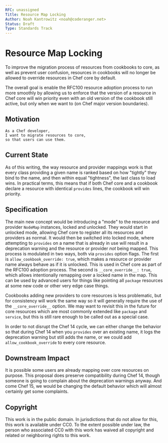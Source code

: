 ```yaml
---
RFC: unassigned
Title: Resource Map Locking
Author: Noah Kantrowitz <noah@coderanger.net>
Status: Draft
Type: Standards Track
---
```


# Resource Map Locking

To improve the migration process of resources from cookbooks to core, as well
as prevent user confusion, resources in cookbooks will no longer be allowed to
override resources in Chef core by default.

The overall goal is enable the RFC100 resource adoption process to run more
smoothly by allowing us to enforce that the version of a resource in Chef core
will win priority even with an old version of the cookbook still active, but
only when we want to (on Chef major version boundaries).

## Motivation

    As a Chef developer,
    I want to migrate resources to core,
    so that users can use them.

## Current State

As of this writing, the way resource and provider mappings work is that every
class providing a given name is ranked based on how "tightly" they bind to the
name, and then within equal "tightness", the last class to load wins. In
practical terms, this means that if both Chef core and a cookbook declare a
resource with identical `provides` lines, the cookbook will win priority.

## Specification

The main new concept would be introducing a "mode" to the resource and provider
`NodeMap` instances, locked and unlocked. They would start in unlocked mode,
allowing Chef core to register all its resources and providers as normal. It would
then be switched into locked mode, where attempting to `provides` on a name
that is already in use will result in a deprecation warning and the resource or
provider *not* being mapped. This process is modulated in two ways, both via
`provides` option flags. The first is `allow_cookbook_override: true`, which
makes a resource or provider name always behave as if it is unlocked. This is
used in Chef core as part of the RFC100 adoption process. The second is
`__core_override__: true`, which allows intentionally remapping over a locked
name in the map. This can be used by advanced users for things like pointing all
`package` resources at some new code or other very edge case things.

Cookbooks adding new providers to core resources is less problematic, but for
consistency will work the same way so it will generally require the use of the
`__core_override__` option. We may want to revisit this in the future for core
resources which are most commonly extended like `package` and `service`, but
this is still rare enough to be called out as a special case.

In order to not disrupt the Chef 14 cycle, we can either change the behavior so
that during Chef 14 when you `provides` over an existing name, it logs the
deprecation warning but still adds the name, or we could add `allow_cookbook_override`
to every core resource.

## Downstream Impact

It is possible some users are already mapping over core resources on purpose.
This proposal does preserve compatibility during Chef 14, though someone is
going to complain about the deprecation warnings anyway. And come Chef 15, we
would be changing the default behavior which will almost certainly get some
complaints.

## Copyright

This work is in the public domain. In jurisdictions that do not allow for this,
this work is available under CC0. To the extent possible under law, the person
who associated CC0 with this work has waived all copyright and related or
neighboring rights to this work.
